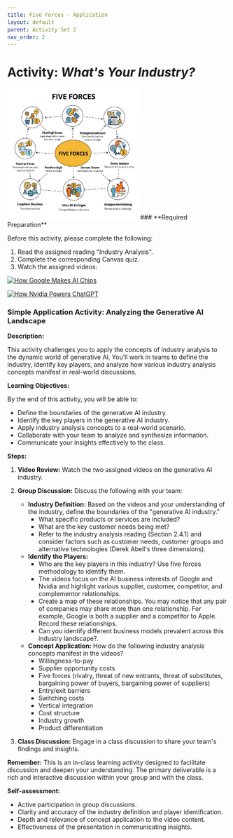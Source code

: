 ```yaml
---
title: Five Forces - Application
layout: default
parent: Activity Set 2
nav_order: 2
---
```

# Activity: *What's Your Industry?* 

<img src="/assets/images/five-forces.jpeg" alt="Mock diagram of industry at work" width="300"/>
### **Required Preparation**

Before this activity, please complete the following:

1.  Read the assigned reading "Industry Analysis".
1.  Complete the corresponding Canvas quiz.
1.  Watch the assigned videos: 

[![How Google Makes AI Chips](http://img.youtube.com/vi/MucuOtJtqnM/0.jpg)](http://www.youtube.com/watch?v=MucuOtJtqnM)

[![How Nvidia Powers ChatGPT](http://img.youtube.com/vi/d3L2uPuxOxU/0.jpg)](http://www.youtube.com/watch?v=d3L2uPuxOxU)

### Simple Application Activity: Analyzing the Generative AI Landscape

**Description:**

This activity challenges you to apply the concepts of industry analysis to the dynamic world of generative AI. You'll work in teams to define the industry, identify key players, and analyze how various industry analysis concepts manifest in real-world discussions.

**Learning Objectives:**

By the end of this activity, you will be able to:

*   Define the boundaries of the generative AI industry.
*   Identify the key players in the generative AI industry.
*   Apply industry analysis concepts to a real-world scenario.
*   Collaborate with your team to analyze and synthesize information.
*   Communicate your insights effectively to the class.

**Steps:**

1.  **Video Review:** Watch the two assigned videos on the generative AI industry.
2.  **Group Discussion:** Discuss the following with your team:
    *   **Industry Definition:** Based on the videos and your understanding of the industry, define the boundaries of the "generative AI industry."
        *   What specific products or services are included?
        *   What are the key customer needs being met?
        *   Refer to the industry analysis reading (Section 2.4.1) and consider factors such as customer needs, customer groups and alternative technologies (Derek Abell's three dimensions).
    *   **Identify the Players:**
        *   Who are the key players in this industry? Use five forces methodology to identify them.
        *   The videos focus on the AI business interests of Google and Nvidia and highlight various supplier, customer, competitor, and complementor relationships.
        *   Create a map of these relationships. You may notice that any pair of companies may share more than one relationship. For example, Google is both a supplier and a competitor to Apple. Record these relationships. 
        *   Can you identify different business models prevalent across this industry landscape?.
    *   **Concept Application:** How do the following industry analysis concepts manifest in the videos?
        *   Willingness-to-pay
        *   Supplier opportunity costs
        *   Five forces (rivalry, threat of new entrants, threat of substitutes, bargaining power of buyers, bargaining power of suppliers)
        *   Entry/exit barriers
        *   Switching costs
        *   Vertical integration
        *   Cost structure
        *   Industry growth
        *   Product differentiation

3.  **Class Discussion:** Engage in a class discussion to share your team's findings and insights.

**Remember:** This is an in-class learning activity designed to facilitate discussion and deepen your understanding. The primary deliverable is a rich and interactive discussion within your group and with the class.

**Self-assessment:**

* Active participation in group discussions.
* Clarity and accuracy of the industry definition and player identification.
* Depth and relevance of concept application to the video content.
* Effectiveness of the presentation in communicating insights.